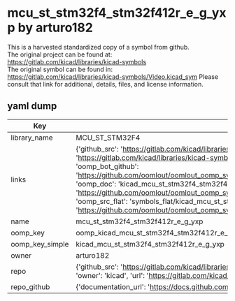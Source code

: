 # mcu_st_stm32f4_stm32f412r_e_g_yxp by arturo182  
This is a harvested standardized copy of a symbol from github.  
The original project can be found at:  
https://gitlab.com/kicad/libraries/kicad-symbols  
The original symbol can be found in:
https://gitlab.com/kicad/libraries/kicad-symbols/Video.kicad_sym
Please consult that link for additional, details, files, and license information.  
## yaml dump  
| Key | Value |  
| --- | --- |  
| library_name | MCU_ST_STM32F4 |  
| links | {'github_src': 'https://gitlab.com/kicad/libraries/kicad-symbols/Video.kicad_sym', 'github_src_repo': 'https://gitlab.com/kicad/libraries/kicad-symbols', 'oomp_bot': 'kicad_mcu_st_stm32f4_stm32f412r_e_g_yxp/working', 'oomp_bot_github': 'https://github.com/oomlout/oomlout_oomp_symbol_bot/tree/main/kicad_mcu_st_stm32f4_stm32f412r_e_g_yxp/working', 'oomp_doc': 'kicad_mcu_st_stm32f4_stm32f412r_e_g_yxp/working', 'oomp_doc_github': 'https://github.com/oomlout/oomlout_oomp_symbol_doc/tree/main/kicad_mcu_st_stm32f4_stm32f412r_e_g_yxp/working', 'oomp_src_flat': 'symbols_flat/kicad_mcu_st_stm32f4_stm32f412r_e_g_yxp/working', 'oomp_src_flat_github': 'https://github.com/oomlout/oomlout_oomp_symbol_src/tree/main/kicad_mcu_st_stm32f4_stm32f412r_e_g_yxp/working'} |  
| name | mcu_st_stm32f4_stm32f412r_e_g_yxp |  
| oomp_key | oomp_kicad_mcu_st_stm32f4_stm32f412r_e_g_yxp |  
| oomp_key_simple | kicad_mcu_st_stm32f4_stm32f412r_e_g_yxp |  
| owner | arturo182 |  
| repo | {'github_src': 'https://gitlab.com/kicad/libraries/kicad-symbols/Video.kicad_sym', 'name': 'libraries/kicad-symbols', 'owner': 'kicad', 'url': 'https://gitlab.com/kicad/libraries/kicad-symbols'} |  
| repo_github | {'documentation_url': 'https://docs.github.com/rest/repos/repos#get-a-repository', 'message': 'Not Found'} |  

